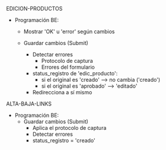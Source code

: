 EDICION-PRODUCTOS
- Programación BE:
	- Mostrar 'OK' u 'error' según cambios

	- Guardar cambios (Submit)
		- Detectar errores
			- Protocolo de captura
			- Errores del formulario
		- status_registro de 'edic_producto':
			- si el original es 'creado' --> no cambia ('creado')
			- si el original es 'aprobado' --> 'editado'
		- Redirecciona a sí mismo

ALTA-BAJA-LINKS
- Programación BE:
	- Guardar cambios (Submit)
		- Aplica el protocolo de captura
		- Detectar errores
		- status_registro = 'creado'
